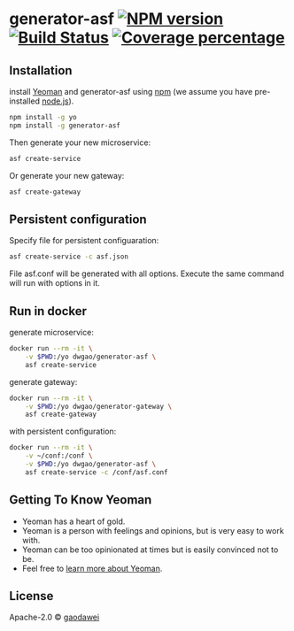 # generator-asf [![NPM version][npm-image]][npm-url] [![Build Status][travis-image]][travis-url] [![Coverage percentage][coveralls-image]][coveralls-url]
> 

## Installation 

install [Yeoman](http://yeoman.io) and generator-asf using [npm](https://www.npmjs.com/) (we assume you have pre-installed [node.js](https://nodejs.org/)).

```bash
npm install -g yo
npm install -g generator-asf
```

Then generate your new microservice:

```bash
asf create-service
```

Or generate your new gateway:

```bash
asf create-gateway
```

## Persistent configuration

Specify file for persistent configuaration:

```bash
asf create-service -c asf.json
```
File asf.conf will be generated with all options.
Execute the same command will run with options in it.

## Run in docker

generate microservice:

```bash
docker run --rm -it \
	-v $PWD:/yo dwgao/generator-asf \
	asf create-service
```
generate gateway:

```bash
docker run --rm -it \
	-v $PWD:/yo dwgao/generator-gateway \
	asf create-gateway
```
with persistent configuration:

```bash
docker run --rm -it \
	-v ~/conf:/conf \
	-v $PWD:/yo dwgao/generator-asf \
	asf create-service -c /conf/asf.conf
```

## Getting To Know Yeoman

 * Yeoman has a heart of gold.
 * Yeoman is a person with feelings and opinions, but is very easy to work with.
 * Yeoman can be too opinionated at times but is easily convinced not to be.
 * Feel free to [learn more about Yeoman](http://yeoman.io/).

## License

Apache-2.0 © [gaodawei]()


[npm-image]: https://badge.fury.io/js/generator-asf.svg
[npm-url]: https://npmjs.org/package/generator-asf
[travis-image]: https://travis-ci.com/madogao/generator-asf.svg?branch=master
[travis-url]: https://travis-ci.com/madogao/generator-asf
[daviddm-image]: https://david-dm.org/madogao/generator-asf.svg?theme=shields.io
[daviddm-url]: https://david-dm.org/madogao/generator-asf
[coveralls-image]: https://coveralls.io/repos/madogao/generator-asf/badge.svg
[coveralls-url]: https://coveralls.io/r/madogao/generator-asf
